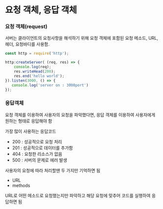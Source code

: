 # 요청 객체, 응답 객체

### 요청 객체(request)

서버는 클라이언트의 요청사항을 해석하기 위해 요청 객체에 포함된 요청 메소드, URL, 헤더, 요청바디를 사용함.

```js
const http = require('http');

http:createServer( (req, res) => {
    console.log(req);
    res.writeHead(200);
    res.end('hello world');
}).listen(3000, () => {
   console.log('server on : 3000port') 
});
```

### 응답객체

요청 객체를 이용하여 사용자의 요청을 파악했다면, 응답 객체를 이용하여 사용자에게 원하는 형태로 응답해야 함

가장 많이 사용하는 응답코드

- 200 : 성공적으로 요청 처리
- 201 : 성공적으로 데이터를 추가함
- 404 : 요청한 리소스가 없음
- 500 : 서버의 문제로 에러 발생

사용자의 요청에 따라 처리할땐 두 가지만 기억하면 됨

- URL
- methods

URL로 어떤 메소드로 요청했는지만 파악하고 해당 요청에 맞추어 코드를 실행하여 응답하면 됨